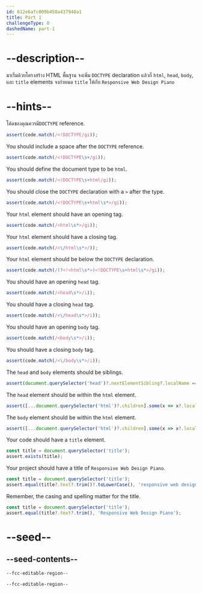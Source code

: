 ```yaml
---
id: 612e6afc009b450a437940a1
title: Part 1
challengeType: 0
dashedName: part-1
---
```


# --description--

มาเริ่มด้วยโครงสร้าง HTML พื้นฐาน
จงเพิ่ม `DOCTYPE` declaration แล้วก็ `html`, `head`, `body`, และ `title` elements
จงกำหนด `title` ให้กับ `Responsive Web Design Piano`

# --hints--

โค้ดของคุณควรมี`DOCTYPE` reference.

```js
assert(code.match(/<!DOCTYPE/gi));
```

You should include a space after the `DOCTYPE` reference.

```js
assert(code.match(/<!DOCTYPE\s+/gi));
```

You should define the document type to be `html`.

```js
assert(code.match(/<!DOCTYPE\s+html/gi));
```

You should close the `DOCTYPE` declaration with a `>` after the type.

```js
assert(code.match(/<!DOCTYPE\s+html\s*>/gi));
```

Your `html` element should have an opening tag.

```js
assert(code.match(/<html\s*>/gi));
```

Your `html` element should have a closing tag.

```js
assert(code.match(/<\/html\s*>/));
```

Your `html` element should be below the `DOCTYPE` declaration.

```js
assert(code.match(/(?<!<html\s*>)<!DOCTYPE\s+html\s*>/gi));
```

You should have an opening `head` tag.

```js
assert(code.match(/<head\s*>/i));
```

You should have a closing `head` tag.

```js
assert(code.match(/<\/head\s*>/i));
```

You should have an opening `body` tag.

```js
assert(code.match(/<body\s*>/i));
```

You should have a closing `body` tag.

```js
assert(code.match(/<\/body\s*>/i));
```

The `head` and `body` elements should be siblings.

```js
assert(document.querySelector('head')?.nextElementSibling?.localName === 'body');
```

The `head` element should be within the `html` element.

```js
assert([...document.querySelector('html')?.children].some(x => x?.localName === 'head'));
```

The `body` element should be within the `html` element.

```js
assert([...document.querySelector('html')?.children].some(x => x?.localName === 'body'));
```

Your code should have a `title` element.

```js
const title = document.querySelector('title');
assert.exists(title);
```

Your project should have a title of `Responsive Web Design Piano`.

```js
const title = document.querySelector('title');
assert.equal(title?.text?.trim()?.toLowerCase(), 'responsive web design piano')
```

Remember, the casing and spelling matter for the title.

```js
const title = document.querySelector('title');
assert.equal(title?.text?.trim(), 'Responsive Web Design Piano');
```

# --seed--

## --seed-contents--

```html
--fcc-editable-region--

--fcc-editable-region--
```

```css

```
